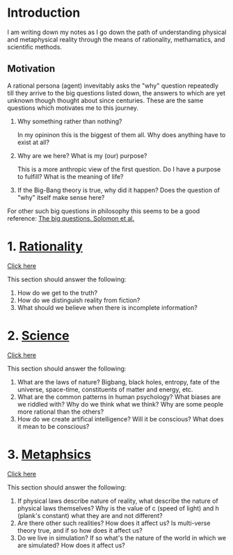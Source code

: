 # Introduction
I am writing down my notes as I go down the path of understanding physical and metaphysical reality through the means of rationality, methamatics, and scientific methods. 

## Motivation
A rational persona (agent) invevitably asks the "why" question repeatedly till they arrive to the big questions listed down, the answers to which are yet unknown though thought about since centuries. These are the same questions which motivates me to this journey.
1. Why something rather than nothing? 

   In my opininon this is the biggest of them all. Why does anything have to exist at all? 
2. Why are we here? What is my (our) purpose?

   This is a more anthropic view of the first question. Do I have a purpose to fulfill? What is the meaning of life? 
3. If the Big-Bang theory is true, why did it happen? Does the question of "why" itself make sense here?

For other such big questions in philosophy this seems to be a good reference: [The big questions. Solomon et al.](http://elibrary.bsu.az/books_400/N_17.pdf)

# 1. [Rationality](https://github.com/rusiaaman/rationality_metaphysics/master/rationality.md)
[Click here](https://github.com/rusiaaman/rationality_metaphysics/master/rationality.md)

This section should answer the following:
1. How do we get to the truth?
2. How do we distinguish reality from fiction?
3. What should we believe when there is incomplete information?


# 2. [Science](https://github.com/rusiaaman/rationality_metaphysics/master/science.md)
[Click here](https://github.com/rusiaaman/rationality_metaphysics/master/science.md)

This section should answer the following:
1. What are the laws of nature? Bigbang, black holes, entropy, fate of the universe, space-time, constituents of matter and energy, etc.
2. What are the common patterns in human psychology? What biases are we riddled with? Why do we think what we think? Why are some people more rational than the others?  
3. How do we create artifical intelligence? Will it be conscious? What does it mean to be conscious?

# 3. [Metaphsics](https://github.com/rusiaaman/rationality_metaphysics/master/metaphysics.md)
[Click here](https://github.com/rusiaaman/rationality_metaphysics/master/metaphysics.md)

This section should answer the following:
1. If physical laws describe nature of reality, what describe the nature of physical laws themselves? Why is the value of c (speed of light) and h (plank's constant) what they are and not different? 
2. Are there other such realities? How does it affect us? Is multi-verse theory true, and if so how does it affect us?
3. Do we live in simulation? If so what's the nature of the world in which we are simulated? How does it affect us?


